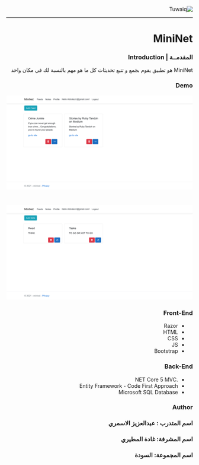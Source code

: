 <div dir="rtl" align="right" >
  
![Tuwaiq](https://i.ibb.co/SV2BSn5/tuwaiq.png)
  


----

# MiniNet

### المقدمــة | Introduction 

MiniNet هو تطبيق يقوم بجمع و تتبع تحديثات كل ما هو مهم بالنسبة لك في مكان واحد
### Demo  
 
 ![FeedsPage](FeedsPage.png)

 #


 ![NotesPage](NotesPage.png)


### Front-End  
 - Razor
 - HTML
 - CSS
 - JS
 - Bootstrap 
### Back-End 
 - .NET Core 5 MVC
 - Entity Framework - Code First Approach
 - Microsoft SQL Database


### Author

### **اسم المتدرب : عبدالعزيز الاسمري**

### **اسم المشرفة: غادة المطيري**

### **اسم المجموعة: السودة**

</div>
